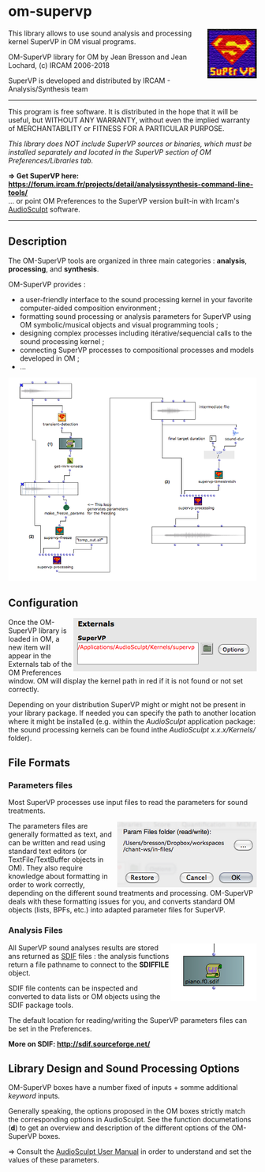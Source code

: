 # om-supervp

<img src="resources/pict/supervp.png" align=right>

This library allows to use sound analysis and processing kernel SuperVP in OM visual programs.

OM-SuperVP library for OM by Jean Bresson and Jean Lochard, (c) IRCAM 2006-2018

SuperVP is developed and distributed by IRCAM - Analysis/Synthesis team

*************
This program is free software. It is distributed in the hope that it will be useful, but WITHOUT ANY WARRANTY, without even the implied warranty of MERCHANTABILITY or FITNESS FOR A PARTICULAR PURPOSE. 

_This library does NOT include SuperVP sources or binaries, which must be installed separately and located in the SuperVP section of OM Preferences/Libraries tab._


**=> Get SuperVP here: https://forum.ircam.fr/projects/detail/analysissynthesis-command-line-tools/**    
... or point OM Preferences to the SuperVP version built-in with Ircam's [AudioSculpt](https://forum.ircam.fr/projects/detail/audiosculpt/) software.  

*************

## Description

The OM-SuperVP tools are organized in three main categories : **analysis**, **processing**, and **synthesis**.

OM-SuperVP provides :

- a user-friendly interface to the sound processing kernel in your favorite computer-aided composition environment ;
- formatting sound processing or analysis parameters for SuperVP using OM symbolic/musical objects and visual programming tools ;
- designing complex processes including itérative/sequencial calls to the sound processing kernel ;
- connecting SuperVP processes to compositional processes and models developed in OM ;
- ...


<img src="./docs/images/om-supervp.png">

## Configuration

<img src="./docs/images/supervp-prefpath.png" align="right">

Once the OM-SuperVP library is loaded in OM, a new item will appear in the Externals tab of the OM Preferences window. OM will display the kernel path in red if it is not found or not set correctly.

Depending on your distribution SuperVP might or might not be present in your library package. 
If needed you can specify the path to another location where it might be installed (e.g. within the _AudioSculpt_ application package: the sound processing kernels can be found inthe _AudioSculpt x.x.x/Kernels/_ folder).


## File Formats

### Parameters files

Most SuperVP processes use input files to read the parameters for sound treatments.

<img src="./docs/images/supervp-prefwin.png" align="right">

The parameters files are generally formatted as text, and can be written and read using standard text editors (or TextFile/TextBuffer objects in OM). They also require knowledge about formatting in order to work correctly, depending on the different sound treatments and processing. OM-SuperVP deals with these formatting issues for you, and converts standard OM objects (lists, BPFs, etc.) into adapted parameter files for SuperVP.

### Analysis Files

<img src="./docs/images/sdiffile.png" align="right">

All SuperVP sound analyses results are stored ans returned as [SDIF](http://sdif.sourceforge.net/) files : the analysis functions return a file pathname to connect to the **SDIFFILE** object.

SDIF file contents can be inspected and converted to data lists or OM objects using the SDIF package tools.

The default location for reading/writing the SuperVP parameters files can be set in the Preferences.

**More on SDIF: http://sdif.sourceforge.net/**

## Library Design and Sound Processing Options

OM-SuperVP boxes have a number fixed of inputs + somme additional _keyword_ inputs.

Generally speaking, the options proposed in the OM boxes strictly match the corresponding options in AudioSculpt. See the function documetations (**d**) to get an overview and description of the different options of the OM-SuperVP boxes.

=> Consult the [AudioSculpt User Manual](http://support.ircam.fr/docs/AudioSculpt/3.0/) in order to understand and set the values of these parameters. 
